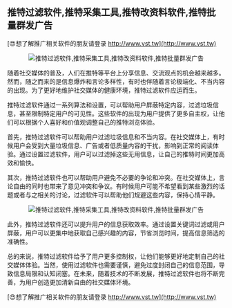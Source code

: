## **推特过滤软件,推特采集工具,推特改资料软件,推特批量群发广告**

[😍想了解推广相关软件的朋友请登录 http://www.vst.tw](http://www.vst.tw)

 <center><img src="https://vst.tw/MP4/tuiguang/png/6.png" alt="推特过滤软件,推特采集工具,推特改资料软件,推特批量群发广告"></center>

随着社交媒体的普及，人们在推特等平台上分享信息、交流观点的机会越来越多。然而，随之而来的是信息爆炸和言论多样性，有时也伴随着言论极端化、不当内容的出现。为了更好地维护社交媒体的健康环境，推特过滤软件应运而生。

推特过滤软件通过一系列算法和设置，可以帮助用户屏蔽特定内容，过滤垃圾信息，甚至限制特定用户的可见性。这些软件的出现为用户提供了更多自主权，让他们可以根据个人喜好和价值观调整自己的推特浏览体验。

首先，推特过滤软件可以帮助用户过滤垃圾信息和不当内容。在社交媒体上，有时候用户会受到大量垃圾信息、广告或者低质量内容的干扰，影响到正常的阅读体验。通过设置过滤软件，用户可以过滤掉这些无用信息，让自己的推特时间更加高效和愉快。

其次，推特过滤软件也可以帮助用户避免不必要的争论和冲突。在社交媒体上，言论自由的同时也带来了意见冲突和争议。有时候用户可能不希望看到某些激烈的话题或者与之相关的讨论，过滤软件可以帮助他们规避这些内容，保持心情平静。

 <center><img src="https://vst.tw/MP4/tuiguang/png/1.png" alt="推特过滤软件,推特采集工具,推特改资料软件,推特批量群发广告"></center>

此外，推特过滤软件还可以提升用户的信息获取效率。通过设置关键词过滤或用户屏蔽，用户可以更集中地获取自己感兴趣的内容，节省浏览时间，提高信息筛选的准确性。

总的来说，推特过滤软件给予了用户更多控制权，让他们能够更好地定制自己的社交媒体体验。当然，使用过滤软件也需要谨慎，避免过度封闭自己的信息范围，导致信息局限和认知闭塞。在未来，随着技术的不断发展，推特过滤软件也将不断完善，为用户创造更加清新自由的社交媒体环境。

[😍想了解推广相关软件的朋友请登录 http://www.vst.tw](http://www.vst.tw)



